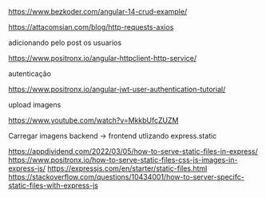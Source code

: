 https://www.bezkoder.com/angular-14-crud-example/

https://attacomsian.com/blog/http-requests-axios

adicionando pelo post os usuarios

https://www.positronx.io/angular-httpclient-http-service/

autenticação

https://www.positronx.io/angular-jwt-user-authentication-tutorial/

upload imagens

https://www.youtube.com/watch?v=MkkbUfcZUZM

Carregar imagens backend -> frontend
utlizando express.static

https://appdividend.com/2022/03/05/how-to-serve-static-files-in-express/
https://www.positronx.io/how-to-serve-static-files-css-js-images-in-express-js/
https://expressjs.com/en/starter/static-files.html
https://stackoverflow.com/questions/10434001/how-to-server-specifc-static-files-with-express-js
